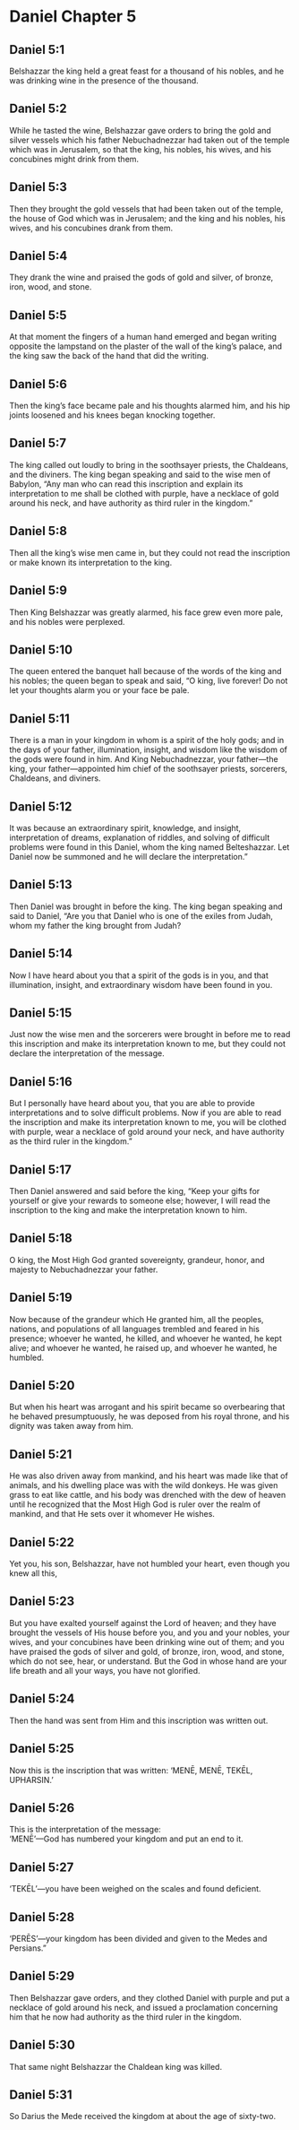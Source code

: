 # Daniel Chapter 5

## Daniel 5:1

Belshazzar the king held a great feast for a thousand of his nobles, and he was drinking wine in the presence of the thousand.

## Daniel 5:2

While he tasted the wine, Belshazzar gave orders to bring the gold and silver vessels which his father Nebuchadnezzar had taken out of the temple which was in Jerusalem, so that the king, his nobles, his wives, and his concubines might drink from them.

## Daniel 5:3

Then they brought the gold vessels that had been taken out of the temple, the house of God which was in Jerusalem; and the king and his nobles, his wives, and his concubines drank from them.

## Daniel 5:4

They drank the wine and praised the gods of gold and silver, of bronze, iron, wood, and stone.

## Daniel 5:5

At that moment the fingers of a human hand emerged and began writing opposite the lampstand on the plaster of the wall of the king’s palace, and the king saw the back of the hand that did the writing.

## Daniel 5:6

Then the king’s face became pale and his thoughts alarmed him, and his hip joints loosened and his knees began knocking together.

## Daniel 5:7

The king called out loudly to bring in the soothsayer priests, the Chaldeans, and the diviners. The king began speaking and said to the wise men of Babylon, “Any man who can read this inscription and explain its interpretation to me shall be clothed with purple, have a necklace of gold around his neck, and have authority as third ruler in the kingdom.”

## Daniel 5:8

Then all the king’s wise men came in, but they could not read the inscription or make known its interpretation to the king.

## Daniel 5:9

Then King Belshazzar was greatly alarmed, his face grew even more pale, and his nobles were perplexed.

## Daniel 5:10

The queen entered the banquet hall because of the words of the king and his nobles; the queen began to speak and said, “O king, live forever! Do not let your thoughts alarm you or your face be pale.

## Daniel 5:11

There is a man in your kingdom in whom is a spirit of the holy gods; and in the days of your father, illumination, insight, and wisdom like the wisdom of the gods were found in him. And King Nebuchadnezzar, your father—the king, your father—appointed him chief of the soothsayer priests, sorcerers, Chaldeans, and diviners.

## Daniel 5:12

It was because an extraordinary spirit, knowledge, and insight, interpretation of dreams, explanation of riddles, and solving of difficult problems were found in this Daniel, whom the king named Belteshazzar. Let Daniel now be summoned and he will declare the interpretation.”

## Daniel 5:13

Then Daniel was brought in before the king. The king began speaking and said to Daniel, “Are you that Daniel who is one of the exiles from Judah, whom my father the king brought from Judah?

## Daniel 5:14

Now I have heard about you that a spirit of the gods is in you, and that illumination, insight, and extraordinary wisdom have been found in you.

## Daniel 5:15

Just now the wise men and the sorcerers were brought in before me to read this inscription and make its interpretation known to me, but they could not declare the interpretation of the message.

## Daniel 5:16

But I personally have heard about you, that you are able to provide interpretations and to solve difficult problems. Now if you are able to read the inscription and make its interpretation known to me, you will be clothed with purple, wear a necklace of gold around your neck, and have authority as the third ruler in the kingdom.”

## Daniel 5:17

Then Daniel answered and said before the king, “Keep your gifts for yourself or give your rewards to someone else; however, I will read the inscription to the king and make the interpretation known to him.

## Daniel 5:18

O king, the Most High God granted sovereignty, grandeur, honor, and majesty to Nebuchadnezzar your father.

## Daniel 5:19

Now because of the grandeur which He granted him, all the peoples, nations, and populations of all languages trembled and feared in his presence; whoever he wanted, he killed, and whoever he wanted, he kept alive; and whoever he wanted, he raised up, and whoever he wanted, he humbled.

## Daniel 5:20

But when his heart was arrogant and his spirit became so overbearing that he behaved presumptuously, he was deposed from his royal throne, and his dignity was taken away from him.

## Daniel 5:21

He was also driven away from mankind, and his heart was made like that of animals, and his dwelling place was with the wild donkeys. He was given grass to eat like cattle, and his body was drenched with the dew of heaven until he recognized that the Most High God is ruler over the realm of mankind, and that He sets over it whomever He wishes.

## Daniel 5:22

Yet you, his son, Belshazzar, have not humbled your heart, even though you knew all this,

## Daniel 5:23

But you have exalted yourself against the Lord of heaven; and they have brought the vessels of His house before you, and you and your nobles, your wives, and your concubines have been drinking wine out of them; and you have praised the gods of silver and gold, of bronze, iron, wood, and stone, which do not see, hear, or understand. But the God in whose hand are your life breath and all your ways, you have not glorified.

## Daniel 5:24

Then the hand was sent from Him and this inscription was written out.

## Daniel 5:25

Now this is the inscription that was written: ‘MENĒ, MENĒ, TEKĒL, UPHARSIN.’

## Daniel 5:26

This is the interpretation of the message:  
‘MENĒ’—God has numbered your kingdom and put an end to it.

## Daniel 5:27

‘TEKĒL’—you have been weighed on the scales and found deficient.

## Daniel 5:28

‘PERĒS’—your kingdom has been divided and given to the Medes and Persians.”

## Daniel 5:29

Then Belshazzar gave orders, and they clothed Daniel with purple and put a necklace of gold around his neck, and issued a proclamation concerning him that he now had authority as the third ruler in the kingdom.

## Daniel 5:30

That same night Belshazzar the Chaldean king was killed.

## Daniel 5:31

So Darius the Mede received the kingdom at about the age of sixty-two.
